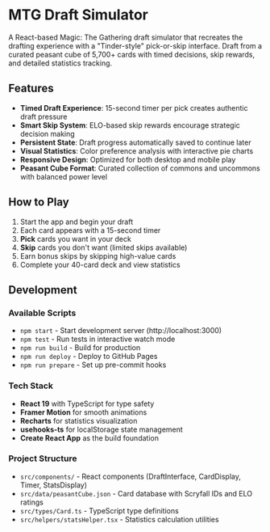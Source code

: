 # MTG Draft Simulator

A React-based Magic: The Gathering draft simulator that recreates the drafting experience with a "Tinder-style" pick-or-skip interface. Draft from a curated peasant cube of 5,700+ cards with timed decisions, skip rewards, and detailed statistics tracking.

## Features

- **Timed Draft Experience**: 15-second timer per pick creates authentic draft pressure
- **Smart Skip System**: ELO-based skip rewards encourage strategic decision making
- **Persistent State**: Draft progress automatically saved to continue later
- **Visual Statistics**: Color preference analysis with interactive pie charts
- **Responsive Design**: Optimized for both desktop and mobile play
- **Peasant Cube Format**: Curated collection of commons and uncommons with balanced power level

## How to Play

1. Start the app and begin your draft
2. Each card appears with a 15-second timer
3. **Pick** cards you want in your deck
4. **Skip** cards you don't want (limited skips available)
5. Earn bonus skips by skipping high-value cards
6. Complete your 40-card deck and view statistics

## Development

### Available Scripts

- `npm start` - Start development server (http://localhost:3000)
- `npm test` - Run tests in interactive watch mode  
- `npm run build` - Build for production
- `npm run deploy` - Deploy to GitHub Pages
- `npm run prepare` - Set up pre-commit hooks

### Tech Stack

- **React 19** with TypeScript for type safety
- **Framer Motion** for smooth animations
- **Recharts** for statistics visualization
- **usehooks-ts** for localStorage state management
- **Create React App** as the build foundation

### Project Structure

- `src/components/` - React components (DraftInterface, CardDisplay, Timer, StatsDisplay)
- `src/data/peasantCube.json` - Card database with Scryfall IDs and ELO ratings
- `src/types/Card.ts` - TypeScript type definitions
- `src/helpers/statsHelper.tsx` - Statistics calculation utilities
